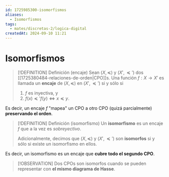 ```yaml
---
id: 1725985300-isomorfismos
aliases:
  - Isomorfismos
tags:
  - mates/discretas-2/logica-digital
createdAt: 2024-09-10 11:21
---
```


# Isomorfismos

> [!DEFINITION] Definición (encaje)
> Sean $(X, \preceq)$ y $(X', \preceq')$ dos [[1725380484-relaciones-de-orden|CPO]]s. Una función $f : X \to X'$ es llamada un **encaje** de $(X, \preceq)$ en $(X', \preceq')$ si y sólo si
> 
> 1. $f$ es inyectiva, y
> 2. $f(x) \preceq' f(y) \iff x \preceq y$.

Es decir, un encaje $f$ "mapea" un CPO a otro CPO (quizá parcialmente) **preservando el orden**.

> [!DEFINITION] Definición (isomorfismo)
> Un **isomorfismo** es un encaje $f$ que a la vez es *sobreyectivo*.
> 
> Adicionalmente, decimos que $(X, \preceq)$ y $(X', \preceq')$ son **isomorfos** si y sólo si existe un isomorfismo en ellos.

Es decir, un isomorfismo es un encaje que **cubre todo el segundo CPO**.

> [!OBSERVATION]
> Dos CPOs son isomorfos cuando se pueden representar con **el mismo diagrama de Hasse**.
